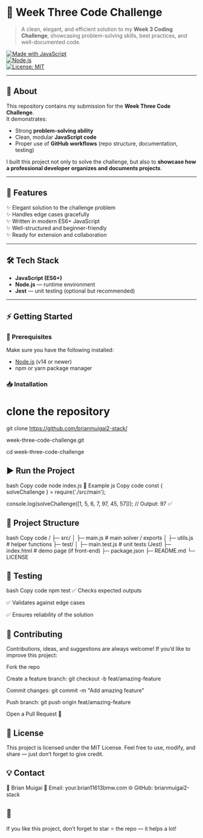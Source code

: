 # 🚀 Week Three Code Challenge  

> A clean, elegant, and efficient solution to my **Week 3 Coding Challenge**, showcasing problem-solving skills, best practices, and well-documented code.  

[![Made with JavaScript](https://img.shields.io/badge/Made%20with-JavaScript-yellow?style=for-the-badge&logo=javascript)](https://developer.mozilla.org/en-US/docs/Web/JavaScript)  
[![Node.js](https://img.shields.io/badge/Node.js-%3E%3D14-brightgreen?style=for-the-badge&logo=node.js)](https://nodejs.org/)  
[![License: MIT](https://img.shields.io/badge/License-MIT-blue?style=for-the-badge)](LICENSE)  

---

## 🌟 About  

This repository contains my submission for the **Week Three Code Challenge**.  
It demonstrates:
- Strong **problem-solving ability**  
- Clean, modular **JavaScript code**  
- Proper use of **GitHub workflows** (repo structure, documentation, testing)  

I built this project not only to solve the challenge, but also to **showcase how a professional developer organizes and documents projects**.  

---

## 🎯 Features  

✨ Elegant solution to the challenge problem  
✨ Handles edge cases gracefully  
✨ Written in modern ES6+ JavaScript  
✨ Well-structured and beginner-friendly  
✨ Ready for extension and collaboration  

---

## 🛠️ Tech Stack  

- **JavaScript (ES6+)**  
- **Node.js** — runtime environment  
- **Jest** — unit testing (optional but recommended)  

---

## ⚡ Getting Started  

### 🔑 Prerequisites  
Make sure you have the following installed:  
- [Node.js](https://nodejs.org/) (v14 or newer)  
- npm or yarn package manager  

### 📥 Installation  

# clone the repository

git clone https://github.com/brianmuigai2-stack/

week-three-code-challenge.git

cd week-three-code-challenge

## ▶️ Run the Project

bash
Copy code
node index.js
📝 Example
js
Copy code
const { solveChallenge } = require('./src/main');

console.log(solveChallenge([1, 5, 6, 7, 97, 45, 57])); 
// Output: 97 ✅

## 📂 Project Structure

bash
Copy code
/
├─ src/
│  ├─ main.js          # main solver / exports
│  ├─ utils.js         # helper functions
├─ test/
│  ├─ main.test.js     # unit tests (Jest)
├─ index.html          # demo page (if front-end)
├─ package.json
├─ README.md
└─ LICENSE

## 🧪 Testing

bash
Copy code
npm test
✅ Checks expected outputs

✅ Validates against edge cases

✅ Ensures reliability of the solution

## 🤝 Contributing

Contributions, ideas, and suggestions are always welcome!
If you’d like to improve this project:

Fork the repo

Create a feature branch: git checkout -b feat/amazing-feature

Commit changes: git commit -m "Add amazing feature"

Push branch: git push origin feat/amazing-feature

Open a Pull Request 🎉

## 📜 License

This project is licensed under the MIT License.
Feel free to use, modify, and share — just don’t forget to give credit.

## 💡 Contact

👤 Brian Muigai
📧 Email: your.brian11613bmw.com
🌐 GitHub: brianmuigai2-stack

## 🌟 
If you like this project, don’t forget to star ⭐ the repo — it helps a lot!

